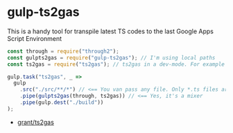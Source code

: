 # gulp-ts2gas

This is a handy tool for transpile latest TS codes to the last Google Apps Script Environment

```js
const through = require("through2");
const gulpts2gas = require("gulp-ts2gas"); // I'm using local paths
const ts2gas = require("ts2gas"); // ts2gas in a dev-mode. For example I set up target: ts.ScriptTarget.ES2015

gulp.task("ts2gas", _ =>
  gulp
    .src("./src/**/*") // <== You van pass any file. Only *.ts files are modified
    .pipe(gulpts2gas(through, ts2gas)) // <== Yes, it's a mixer
    .pipe(gulp.dest("./build"))
);
```

- [grant/ts2gas](https://github.com/grant/ts2gas)
